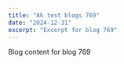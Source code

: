 ```yaml
---
title: "Ak test blogs 769"
date: "2024-12-31"
excerpt: "Excerpt for blog 769"
---
```


Blog content for blog 769